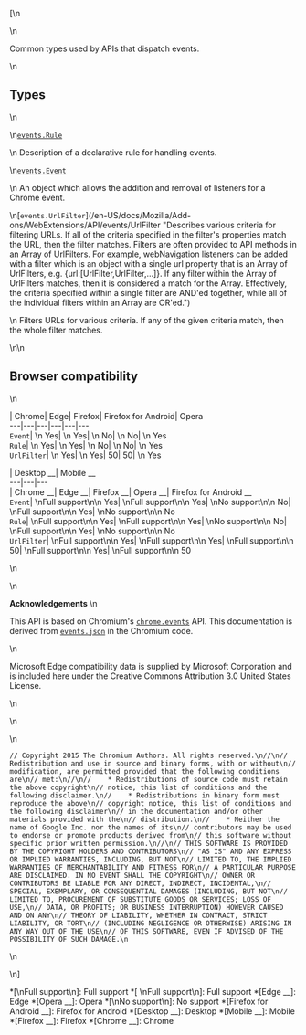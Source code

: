 [\n

\n

Common types used by APIs that dispatch events.

\n

## Types

\n

\n[`events.Rule`](/en-US/docs/Mozilla/Add-ons/WebExtensions/API/events/Rule
"Description of a declarative rule for handling events.")

\n    Description of a declarative rule for handling events.

\n[`events.Event`](/en-US/docs/Mozilla/Add-ons/WebExtensions/API/events/Event
"An object which allows the addition and removal of listeners for a browser
event.")

\n    An object which allows the addition and removal of listeners for a
Chrome event.

\n[`events.UrlFilter`](/en-US/docs/Mozilla/Add-
ons/WebExtensions/API/events/UrlFilter "Describes various criteria for
filtering URLs. If all of the criteria specified in the filter's properties
match the URL, then the filter matches. Filters are often provided to API
methods in an Array of UrlFilters. For example, webNavigation listeners can be
added with a filter which is an object with a single url property that is an
Array of UrlFilters, e.g. {url:\[UrlFilter,UrlFilter,...\]}. If any filter
within the Array of UrlFilters matches, then it is considered a match for the
Array. Effectively, the criteria specified within a single filter are AND'ed
together, while all of the individual filters within an Array are OR'ed.")

\n    Filters URLs for various criteria. If any of the given criteria match,
then the whole filter matches.

\n\n

## Browser compatibility

\n

| Chrome| Edge| Firefox| Firefox for Android| Opera  
---|---|---|---|---|---  
`Event`| \n Yes| \n Yes| \n No| \n No| \n Yes  
`Rule`| \n Yes| \n Yes| \n No| \n No| \n Yes  
`UrlFilter`| \n Yes| \n Yes| 50| 50| \n Yes  
  
| Desktop __| Mobile __  
---|---|---  
| Chrome __| Edge __| Firefox __| Opera __| Firefox for Android __  
`Event`|  \nFull support\n\n Yes| \nFull support\n\n Yes| \nNo support\n\n No|
\nFull support\n\n Yes| \nNo support\n\n No  
`Rule`| \nFull support\n\n Yes| \nFull support\n\n Yes| \nNo support\n\n No|
\nFull support\n\n Yes| \nNo support\n\n No  
`UrlFilter`| \nFull support\n\n Yes| \nFull support\n\n Yes| \nFull
support\n\n 50| \nFull support\n\n Yes| \nFull support\n\n 50  
  
\n

\n

 **Acknowledgements** \n

This API is based on Chromium's
[`chrome.events`](https://developer.chrome.com/extensions/events) API. This
documentation is derived from
[`events.json`](https://chromium.googlesource.com/chromium/src/+/master/extensions/common/api/events.json)
in the Chromium code.

\n

Microsoft Edge compatibility data is supplied by Microsoft Corporation and is
included here under the Creative Commons Attribution 3.0 United States
License.

\n

\n

\n

    
    
    // Copyright 2015 The Chromium Authors. All rights reserved.\n//\n// Redistribution and use in source and binary forms, with or without\n// modification, are permitted provided that the following conditions are\n// met:\n//\n//    * Redistributions of source code must retain the above copyright\n// notice, this list of conditions and the following disclaimer.\n//    * Redistributions in binary form must reproduce the above\n// copyright notice, this list of conditions and the following disclaimer\n// in the documentation and/or other materials provided with the\n// distribution.\n//    * Neither the name of Google Inc. nor the names of its\n// contributors may be used to endorse or promote products derived from\n// this software without specific prior written permission.\n//\n// THIS SOFTWARE IS PROVIDED BY THE COPYRIGHT HOLDERS AND CONTRIBUTORS\n// "AS IS" AND ANY EXPRESS OR IMPLIED WARRANTIES, INCLUDING, BUT NOT\n// LIMITED TO, THE IMPLIED WARRANTIES OF MERCHANTABILITY AND FITNESS FOR\n// A PARTICULAR PURPOSE ARE DISCLAIMED. IN NO EVENT SHALL THE COPYRIGHT\n// OWNER OR CONTRIBUTORS BE LIABLE FOR ANY DIRECT, INDIRECT, INCIDENTAL,\n// SPECIAL, EXEMPLARY, OR CONSEQUENTIAL DAMAGES (INCLUDING, BUT NOT\n// LIMITED TO, PROCUREMENT OF SUBSTITUTE GOODS OR SERVICES; LOSS OF USE,\n// DATA, OR PROFITS; OR BUSINESS INTERRUPTION) HOWEVER CAUSED AND ON ANY\n// THEORY OF LIABILITY, WHETHER IN CONTRACT, STRICT LIABILITY, OR TORT\n// (INCLUDING NEGLIGENCE OR OTHERWISE) ARISING IN ANY WAY OUT OF THE USE\n// OF THIS SOFTWARE, EVEN IF ADVISED OF THE POSSIBILITY OF SUCH DAMAGE.\n

\n

\n]

  *[\nFull support\n]: Full support
  *[ \nFull support\n]: Full support
  *[Edge __]: Edge
  *[Opera __]: Opera
  *[\nNo support\n]: No support
  *[Firefox for Android __]: Firefox for Android
  *[Desktop __]: Desktop
  *[Mobile __]: Mobile
  *[Firefox __]: Firefox
  *[Chrome __]: Chrome


